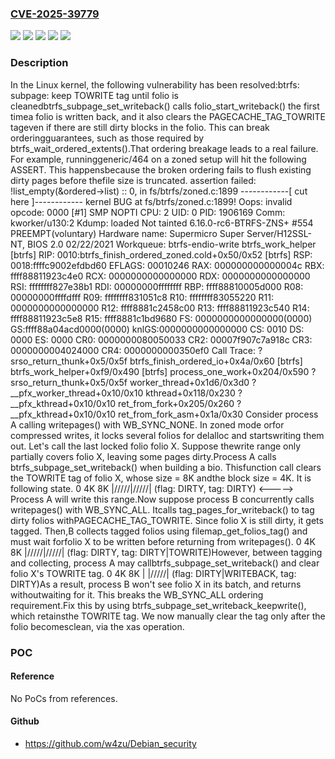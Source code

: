 ### [CVE-2025-39779](https://cve.mitre.org/cgi-bin/cvename.cgi?name=CVE-2025-39779)
![](https://img.shields.io/static/v1?label=Product&message=Linux&color=blue)
![](https://img.shields.io/static/v1?label=Version&message=&color=brightgreen)
![](https://img.shields.io/static/v1?label=Version&message=3470da3b7d87fde4b9729d4e29c2dc074cd59c10%20&color=brightgreen)
![](https://img.shields.io/static/v1?label=Version&message=5.13%20&color=brightgreen)
![](https://img.shields.io/static/v1?label=Vulnerability&message=n%2Fa&color=blue)

### Description

In the Linux kernel, the following vulnerability has been resolved:btrfs: subpage: keep TOWRITE tag until folio is cleanedbtrfs_subpage_set_writeback() calls folio_start_writeback() the first timea folio is written back, and it also clears the PAGECACHE_TAG_TOWRITE tageven if there are still dirty blocks in the folio. This can break orderingguarantees, such as those required by btrfs_wait_ordered_extents().That ordering breakage leads to a real failure. For example, runninggeneric/464 on a zoned setup will hit the following ASSERT. This happensbecause the broken ordering fails to flush existing dirty pages before thefile size is truncated.  assertion failed: !list_empty(&ordered->list) :: 0, in fs/btrfs/zoned.c:1899  ------------[ cut here ]------------  kernel BUG at fs/btrfs/zoned.c:1899!  Oops: invalid opcode: 0000 [#1] SMP NOPTI  CPU: 2 UID: 0 PID: 1906169 Comm: kworker/u130:2 Kdump: loaded Not tainted 6.16.0-rc6-BTRFS-ZNS+ #554 PREEMPT(voluntary)  Hardware name: Supermicro Super Server/H12SSL-NT, BIOS 2.0 02/22/2021  Workqueue: btrfs-endio-write btrfs_work_helper [btrfs]  RIP: 0010:btrfs_finish_ordered_zoned.cold+0x50/0x52 [btrfs]  RSP: 0018:ffffc9002efdbd60 EFLAGS: 00010246  RAX: 000000000000004c RBX: ffff88811923c4e0 RCX: 0000000000000000  RDX: 0000000000000000 RSI: ffffffff827e38b1 RDI: 00000000ffffffff  RBP: ffff88810005d000 R08: 00000000ffffdfff R09: ffffffff831051c8  R10: ffffffff83055220 R11: 0000000000000000 R12: ffff8881c2458c00  R13: ffff88811923c540 R14: ffff88811923c5e8 R15: ffff8881c1bd9680  FS:  0000000000000000(0000) GS:ffff88a04acd0000(0000) knlGS:0000000000000000  CS:  0010 DS: 0000 ES: 0000 CR0: 0000000080050033  CR2: 00007f907c7a918c CR3: 0000000004024000 CR4: 0000000000350ef0  Call Trace:   <TASK>   ? srso_return_thunk+0x5/0x5f   btrfs_finish_ordered_io+0x4a/0x60 [btrfs]   btrfs_work_helper+0xf9/0x490 [btrfs]   process_one_work+0x204/0x590   ? srso_return_thunk+0x5/0x5f   worker_thread+0x1d6/0x3d0   ? __pfx_worker_thread+0x10/0x10   kthread+0x118/0x230   ? __pfx_kthread+0x10/0x10   ret_from_fork+0x205/0x260   ? __pfx_kthread+0x10/0x10   ret_from_fork_asm+0x1a/0x30   </TASK>Consider process A calling writepages() with WB_SYNC_NONE. In zoned mode orfor compressed writes, it locks several folios for delalloc and startswriting them out. Let's call the last locked folio folio X. Suppose thewrite range only partially covers folio X, leaving some pages dirty.Process A calls btrfs_subpage_set_writeback() when building a bio. Thisfunction call clears the TOWRITE tag of folio X, whose size = 8K andthe block size = 4K. It is following state.   0     4K    8K   |/////|/////|  (flag: DIRTY, tag: DIRTY)   <-----> Process A will write this range.Now suppose process B concurrently calls writepages() with WB_SYNC_ALL. Itcalls tag_pages_for_writeback() to tag dirty folios withPAGECACHE_TAG_TOWRITE. Since folio X is still dirty, it gets tagged. Then,B collects tagged folios using filemap_get_folios_tag() and must wait forfolio X to be written before returning from writepages().   0     4K    8K   |/////|/////|  (flag: DIRTY, tag: DIRTY|TOWRITE)However, between tagging and collecting, process A may callbtrfs_subpage_set_writeback() and clear folio X's TOWRITE tag.   0     4K    8K   |     |/////|  (flag: DIRTY|WRITEBACK, tag: DIRTY)As a result, process B won't see folio X in its batch, and returns withoutwaiting for it. This breaks the WB_SYNC_ALL ordering requirement.Fix this by using btrfs_subpage_set_writeback_keepwrite(), which retainsthe TOWRITE tag. We now manually clear the tag only after the folio becomesclean, via the xas operation.

### POC

#### Reference
No PoCs from references.

#### Github
- https://github.com/w4zu/Debian_security

